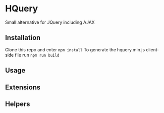 # HQuery
Small alternative for JQuery including AJAX

## Installation
Clone this repo and enter ```npm install```
To generate the hquery.min.js client-side file run ```npm run build```

## Usage

## Extensions

## Helpers